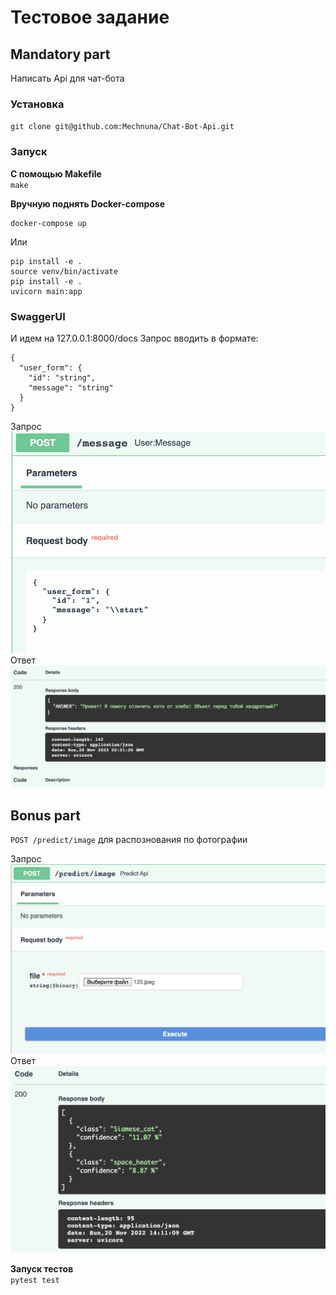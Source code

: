 # Тестовое задание

## Mandatory part
Написать Api для чат-бота

### Установка

``git clone git@github.com:Mechnuna/Chat-Bot-Api.git``

### Запуск

**С помощью Makefile**  
``make``

**Вручную поднять Docker-compose**
```
docker-compose up
```
Или
```
pip install -e .
source venv/bin/activate
pip install -e .
uvicorn main:app
```
### SwaggerUI  
И идем на 127.0.0.1:8000/docs 
Запрос вводить в формате:
```
{
  "user_form": {
    "id": "string",
    "message": "string"
  }
}  
```
Запрос
![request](img/post_request.png)
Ответ
![responce](img/post_response.png)

## Bonus part
 
`POST /predict/image` для распознования по фотографии  

Запрос
![bonus_request](img/bonus_request.png)
Ответ
![bonus_responce](img/bonus_responce.png)

**Запуск тестов**  
`pytest test`